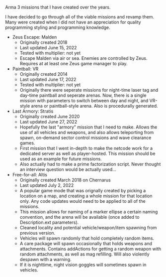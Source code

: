 Arma 3 missions that I have created over the years.

I have decided to go through all of the viable missions and revamp them. Many were created when I did not have an appreciation for quality programming styling and programming knowledge.

* Zeus Escape: Malden
    * Originally created 2018
    * Last updated June 15, 2022
    * Tested with multiplier: not yet
    * Escape Malden via air or sea. Enemies are controlled by Zeus. Requires at at least one Zeus game manager to play.
* Paintball: VR
    * Originally created 2014
    * Last updated June 17, 2022
    * Tested with multiplier: not yet
    * Originally there were seperate missions for night-time laser tag and day-time paintball and seperate arenas. Now, there is a single mission with parameters to switch between day and night, and VR-style arena or paintball-style arena. Also is procedurally generated.
* Last Armory: Stratis
    * Originally created June 2020
    * Last updated June 27, 2022
    * Hopefully the last "armory" mission that I need to make. Allows the use of all vehicles and weapons, and also allows teleporting from spawn, on-demand sector control missions and wave clearance games.
    * First mission that I went in-depth to make the netcode work for a dedicated server as well as player-hosted. This mission should be used as an example for future missions.
    * Also actually had to make a prime factorization script. Never thought an interview question would be actually used...
* Free-for-all: Altis
    * Originally created March 2018 on Chernarus
    * Last updated July 2, 2022
    * A popular game mode that was orignally created by picking a location on a map, and creating a whole mission for that location only. Any code updates would need to be applied to all of the missions.
    * This mission allows for naming of a marker ellipse a certain naming convention, and the arena will be available (once added to Description.ext parameters).
    * Cleaned locality and potential vehicle/weapon/item spawning from previous version.
    * Vehicles will spawn randomly that hold completely random items.
    * A care package will spawn occasionally that holds weapons and attachments. Contains addActions for getting a random weapon with random attachments, as well as mag refilling. Will also violently despawn with a warning.
    * If it is nighttime, night vision goggles will sometimes spawn in vehicles.